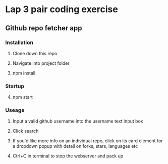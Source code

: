 # Lap 3 pair coding exercise

## Github repo fetcher app

### Installation

1. Clone down this repo

2. Navigate into project folder

3. npm install

### Startup

4. npm start

### Useage

1. Input a valid github username into the username text input box

2. Click search

3. If you'd like more info on an individual repo, click on its card element for a dropdown popup with detail on forks, stars, languages etc

4. Ctrl+C in terminal to stop the webserver and pack up
